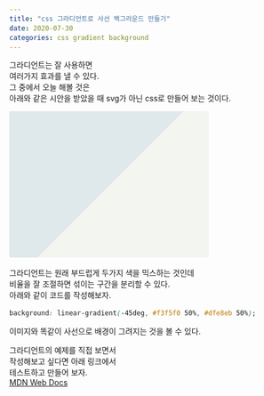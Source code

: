 ```yaml
---
title: "css 그라디언트로 사선 백그라운드 만들기"
date: 2020-07-30
categories: css gradient background
---
```

   
그라디언트는 잘 사용하면    
여러가지 효과를 낼 수 있다.   
그 중에서 오늘 해볼 것은     
아래와 같은 시안을 받았을 때 svg가 아닌 css로 만들어 보는 것이다.      
    
<img src="/images/20200730_1.png" alt="img"/>
   
그라디언트는 원래 부드럽게 두가지 색을 믹스하는 것인데    
비율을 잘 조절하면 섞이는 구간을 분리할 수 있다.   
아래와 같이 코드를 작성해보자.   
   
```css
background: linear-gradient(-45deg, #f3f5f0 50%, #dfe8eb 50%);
```
이미지와 똑같이 사선으로 배경이 그려지는 것을 볼 수 있다.
    
그라디언트의 예제를 직접 보면서   
작성해보고 싶다면 아래 링크에서    
테스트하고 만들어 보자.    
<a href="https://developer.mozilla.org/ko/docs/Web/CSS/linear-gradient">MDN Web Docs</a>
